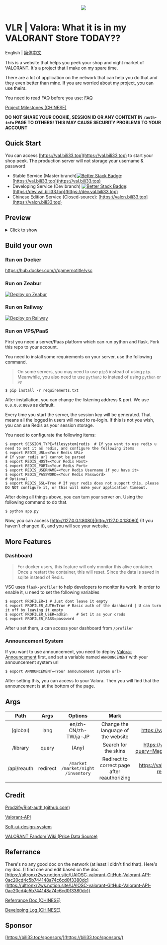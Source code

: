 <div align="center">
<img src='https://cdn.jsdelivr.net/gh/GamerNoTitle/VALORA@dev/assets/img/head.png'>
</div>

# VLR | Valora: What it is in my VALORANT Store TODAY??

English | [简体中文](https://github.com/GamerNoTitle/Valora/blob/master/docs/README_CN.md)

This is a website that helps you peek your shop and night market of VALORANT. It's a project that I make on my spare time.

There are a lot of application on the network that can help you do that and they even better than mine. If you are worried about my project, you can use theirs.

You need to read FAQ before you use: [FAQ](https://gamernotitle.notion.site/VALORA-FAQ-86f072f8cebf4a8d9453a795b24cd507)

[Project Milestones (CHINESE)](https://github.com/users/GamerNoTitle/projects/1)

**DO NOT SHARE YOUR COOKIE, SESSION ID OR ANY CONTENT IN `/auth-info` PAGE TO OTHERS! THIS MAY CAUSE SECURITY PROBLEMS TO YOUR ACCOUNT**

## Quick Start

You can access [https://val.bili33.top](https://val.bili33.top) to start your shop peek. The production server will not storage your username & password

- Stable Service (Master branch)[![Better Stack Badge](https://uptime.betterstack.com/status-badges/v1/monitor/ppaf.svg)](https://uptime.betterstack.com/?utm_source=status_badge): [https://val.bili33.top](https://val.bili33.top)
- Developing Service (Dev branch) [![Better Stack Badge](https://uptime.betterstack.com/status-badges/v1/monitor/rom0.svg)](https://uptime.betterstack.com/?utm_source=status_badge): [https://dev.val.bili33.top](https://dev.val.bili33.top)
- Chinese Edition Service (Closed-source): [https://valcn.bili33.top](https://valcn.bili33.top)

## Preview


<details>
<summary>Click to show</summary>
<div align="center">
<img src="https://cdn.jsdelivr.net/gh/Vikutorika/newassets@master/img/Github/Valora/EN/login.png" alt="Login Page" title="Login Page">
Login Page<br>
<hr>
<img src="https://cdn.jsdelivr.net/gh/Vikutorika/newassets@master/img/Github/Valora/EN/market.png" alt="Daily Shop" title="Daily Shop">
Daily Shop<br>
<hr>
<img src="https://cdn.jsdelivr.net/gh/Vikutorika/newassets@master/img/Github/Valora/EN/skin-level-preview.png" alt="Skin Level/Chroma Preview" title="Skin Level/Chroma Preview">
Skin Level/Chroma Preview<br>
<hr>
<img src="https://cdn.jsdelivr.net/gh/Vikutorika/newassets@master/img/Github/Valora/EN/acccessory.png" alt="Accessory Store" title="Accessory Store">
Accessory Store<br>
<hr>
<img src="https://cdn.jsdelivr.net/gh/Vikutorika/newassets@master/img/Github/Valora/EN/accessory-card-preview.png" alt="Accessory Store Player Card Preview" title="Accessory Store Player Card Preview">
Accessory Store Player Card Preview<br>
<hr>
<img src="https://cdn.jsdelivr.net/gh/Vikutorika/newassets@master/img/Github/Valora/EN/inventory.png" alt="Inventory" title="Inventory">
Inventory<br>
<hr>
<img src="https://cdn.jsdelivr.net/gh/Vikutorika/newassets@master/img/Github/Valora/EN/library.png" alt="Skin Library" title="Skin Library">
Skin Library (No login status needed)<br>
<hr>
<img src="https://cdn.jsdelivr.net/gh/Vikutorika/newassets@master/img/Github/Valora/EN/translation.png" alt="Translation Table" title="Translation Table">
Translation Table (No login status needed)
</div>
</details>


## Build your own

### Run on Docker

https://hub.docker.com/r/gamernotitle/vsc

### Run on Zeabur

[![Deploy on Zeabur](https://zeabur.com/button.svg)](https://dash.zeabur.com/templates/21HDN2)

### Run on Railway

[![Deploy on Railway](https://railway.app/button.svg)](https://railway.app/template/JuUPyU?referralCode=U8coe_)

### Run on VPS/PaaS

First you need a server/Paas platform which can run python and flask. Fork this repo to your account.

You need to install some requirements on your server, use the following command.

> On some servers, you may need to use `pip3` instead of using `pip`. Meanwhile, you also need to use `python3` to instead of using `python` or `py`

```shell
$ pip install -r requirements.txt
```

After installation, you can change the listening address & port. We use `0.0.0.0:8080` as default.

Every time you start the server, the session key will be generated. That means all the logged in users will need to re-login. If this is not you wish, you can use Redis as your session storage.

You need to configurate the following items:

```shell
$ export SESSION_TYPE=filesystem|redis  # If you want to use redis u need to set it as redis, and configure the following items
$ export REDIS_URL=<Your Redis URL>
# If your redis url cannot be parsed
$ export REDIS_HOST=<Your Redis Host>
$ export REDIS_PORT=<Your Redis Port>
$ export REDIS_USERNAME=<Your Redis Username if you have it>
$ export REDIS_PASSWORD=<Your Redis Password>
# Optional
$ export REDIS_SSL=True # If your redis does not support this, please DO NOT configure it, or this will make your application timeout.
```

After doing all things above, you can turn your server on. Using the following command to do that.

```shell
$ python app.py
```

Now, you can access [http://127.0.0.1:8080](http://127.0.0.1:8080) (If you haven't changed it), and you will see your website.

## More Features

### Dashboard

> For docker users, this feature will only monitor this alive container. Once u restart the container, this will reset. Since the data is saved in sqlite instead of Redis.

VSC uses `flask-profiler` to help developers to monitor its work. In order to enable it, u need to set the following variables

```shell
$ export PROFILER=1 # Just dont leave it empty
$ export PROFILER_AUTH=True # Basic auth of the dashboard | U can turn it off by leaving it empty
$ export PROFILER_USER=admin    # Set it as your creds
$ export PROFILER_PASS=password
```

After u set them, u can access your dashboard from `/profiler`

### Announcement System

If you want to use announcement, you need to deploy [Valora-Announcement](https://github.com/GamerNoTitle/Valora-Announcement) first, and set a variable named `ANNOUNCEMENT` with your announcement system url

```shell
$ export ANNOUNCEMENT=<Your announcement system url>
```

After setting this, you can access to your Valora. Then you will find that the announcement is at the bottom of the page.

## Args

|    Path     |   Args   |                Options                 |                     Mark                     |                           Example                           |
| :---------: | :------: | :------------------------------------: | :------------------------------------------: | :---------------------------------------------------------: |
|  (global)   |   lang   |          en/zh-CN/zh-TW/ja-JP          |      Change the language of the website      |               https://val.bili33.top/?lang=en               |
|  /library   |  query   |                 (Any)                  |             Search for the skins             | https://val.bili33.top/library?query=Magepunk%20Sparkswitch |
| /api/reauth | redirect | `/market` `/market/night` `/inventory` | Redirect to correct page after reauthorizing |     https://val.bili33.top/api/reauth?redirect=/market      |

## Credit

[Prodzify/Riot-auth (github.com)](https://github.com/Prodzify/Riot-auth)

[Valorant-API](https://valorant-api.com/)

[Soft-ui-design-system](https://github.com/creativetimofficial/soft-ui-design-system)

[VALORANT Fandom Wiki (Price Data Source)](https://valorant.fandom.com/wiki/VALORANT_Wiki)

## Referrance

There's no any good doc on the network (at least i didn't find that). Here's my doc. (I find one and edit based on the doc [https://ultronxr2ws.notion.site/UAIOSC-valorant-GitHub-Valorant-API-0ac20cd4c5b744148a74c6cd0f3380dc](https://ultronxr2ws.notion.site/UAIOSC-valorant-GitHub-Valorant-API-0ac20cd4c5b744148a74c6cd0f3380dc))

[Referrance Doc (CHINESE)](https://gamernotitle.notion.site/Valorant-API-baffa2069fb848a781664432564e94d0)

[Developing Log (CHINESE)](https://bili33.top/posts/Valorant-Shop-with-API/)

## Sponsor

[https://bili33.top/sponsors/](https://bili33.top/sponsors/)